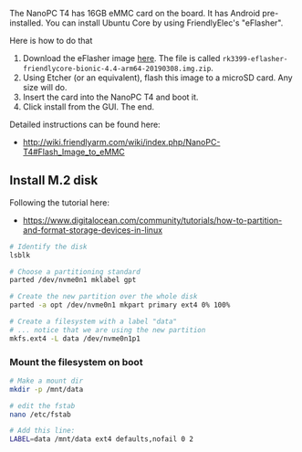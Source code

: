 The NanoPC T4 has 16GB eMMC card on the board. It has Android pre-installed. You can install Ubuntu Core by using FriendlyElec's "eFlasher".

Here is how to do that

1. Download the eFlasher image [here](https://drive.google.com/drive/folders/1gaLKSlIHvqhJ5cASTFGSjJ9XvtgosZFQ). The file is called `rk3399-eflasher-friendlycore-bionic-4.4-arm64-20190308.img.zip`.
2. Using Etcher (or an equivalent), flash this image to a microSD card. Any size will do.
3. Insert the card into the NanoPC T4 and boot it.
4. Click install from the GUI. The end.

Detailed instructions can be found here:

- http://wiki.friendlyarm.com/wiki/index.php/NanoPC-T4#Flash_Image_to_eMMC

## Install M.2 disk

Following the tutorial here:

- https://www.digitalocean.com/community/tutorials/how-to-partition-and-format-storage-devices-in-linux

```bash
# Identify the disk
lsblk

# Choose a partitioning standard
parted /dev/nvme0n1 mklabel gpt

# Create the new partition over the whole disk
parted -a opt /dev/nvme0n1 mkpart primary ext4 0% 100%

# Create a filesystem with a label "data"
# ... notice that we are using the new partition
mkfs.ext4 -L data /dev/nvme0n1p1
```

### Mount the filesystem on boot

```bash
# Make a mount dir
mkdir -p /mnt/data

# edit the fstab
nano /etc/fstab

# Add this line:
LABEL=data /mnt/data ext4 defaults,nofail 0 2
```

